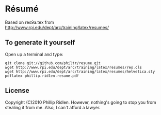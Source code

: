 # Résumé

Based on res9a.tex from http://www.rpi.edu/dept/arc/training/latex/resumes/

## To generate it yourself

Open up a terminal and type:

	git clone git://github.com/philtr/resume.git
	wget http://www.rpi.edu/dept/arc/training/latex/resumes/res.cls
	wget http://www.rpi.edu/dept/arc/training/latex/resumes/helvetica.sty
	pdflatex phillip.ridlen.resume.pdf
  
## License

Copyright (C)2010 Phillip Ridlen. However, nothing's going to stop you from 
stealing it from me. Also, I can't afford a lawyer.
